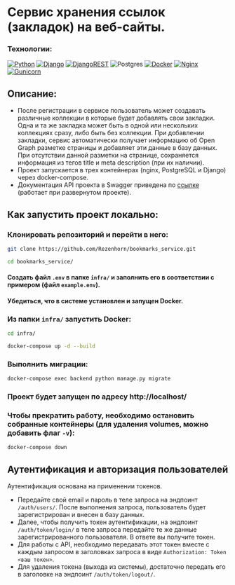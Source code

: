 # Сервис хранения ссылок (закладок) на веб-сайты.
### Технологии:
[![Python](https://img.shields.io/badge/python-3670A0?style=for-the-badge&logo=python&logoColor=ffdd54)](https://www.python.org/downloads/release/python-379/) [![Django](https://img.shields.io/badge/django-%23092E20.svg?style=for-the-badge&logo=django&logoColor=white)](https://www.djangoproject.com/) [![DjangoREST](https://img.shields.io/badge/DJANGO-REST-ff1709?style=for-the-badge&logo=django&logoColor=white&color=ff1709&labelColor=gray)](https://www.django-rest-framework.org/) ![Postgres](https://img.shields.io/badge/postgres-%23316192.svg?style=for-the-badge&logo=postgresql&logoColor=white) [![Docker](https://img.shields.io/badge/docker-%230db7ed.svg?style=for-the-badge&logo=docker&logoColor=white)](https://www.docker.com/) [![Nginx](https://img.shields.io/badge/nginx-%23009639.svg?style=for-the-badge&logo=nginx&logoColor=white)](https://nginx.org/) [![Gunicorn](https://img.shields.io/badge/gunicorn-%298729.svg?style=for-the-badge&logo=gunicorn&logoColor=white)](https://gunicorn.org/)

## Описание:
- После регистрации в сервисе пользователь может создавать различные коллекции в которые будет добавлять свои закладки.
Одна и та же закладка может быть в одной или нескольких коллекциях сразу, либо быть без коллекции. При добавлении закладки, сервис автоматически получает информацию об Open Graph разметке страницы и добавляет эти данные в базу данных. При отсутствии данной разметки на странице, сохраняется информация из тегов title и meta description (при их наличии).
- Проект запускается в трех контейнерах (nginx, PostgreSQL и Django) через docker-compose.
- Документация API проекта в Swagger приведена по [ссылке](http://localhost/swagger/) (работает при развернутом проекте).

## Как запустить проект локально:

### Клонировать репозиторий и перейти в него:

```sh
git clone https://github.com/Rezenhorn/bookmarks_service.git
```

```sh
cd bookmarks_service/
```

#### Создать файл `.env` в папке `infra/` и заполнить его в соответствии с примером (файл `example.env`).

#### Убедиться, что в системе установлен и запущен Docker.

### Из папки `infra/` запустить Docker:

```sh
cd infra/
```

```sh
docker-compose up -d --build
```

### Выполнить миграции:

```sh
docker-compose exec backend python manage.py migrate
```

### Проект будет запущен по адресу http://localhost/

### Чтобы прекратить работу, необходимо остановить собранные контейнеры (для удаления volumes, можно добавить флаг `-v`):

```sh
docker-compose down
```

## Аутентификация и авторизация пользователей

Аутентификация основана на применении токенов.
- Передайте свой email и пароль в теле запроса на эндпоинт `/auth/users/`. После выполнения запроса, пользователь будет зарегистрирован и внесен в базу данных.
- Далее, чтобы получить токен аутентификации, на эндпоинт `/auth/token/login/` в теле запроса передайте те же данные зарегистрированного пользователя. В ответе вы получите токен.
- Для работы с API, необходимо передавать этот токен вместе с каждым запросом в заголовках запроса в виде `Authorization: Token <ваш токен>`.
- Для удаления токена (выхода из системы), достаточно передать его в заголовке на эндпоинт `/auth/token/logout/`.